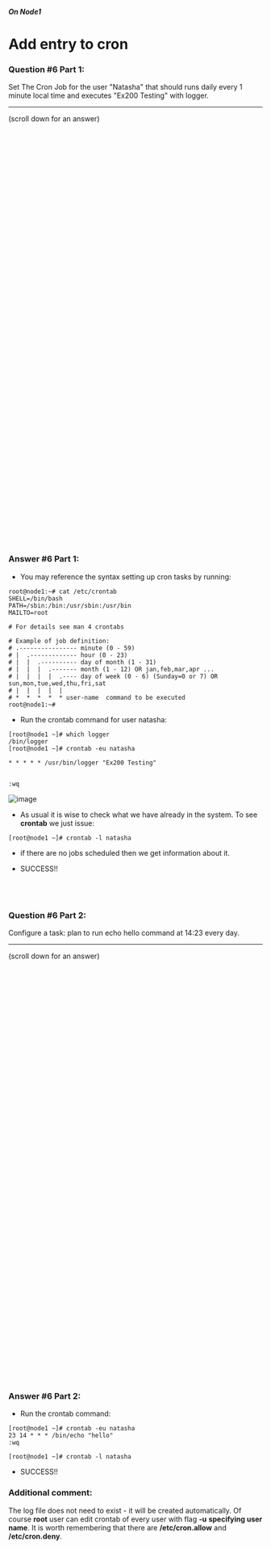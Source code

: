 ***On Node1***

# Add entry to cron

### Question #6 Part 1:
Set The Cron Job for the user "Natasha" that should runs daily every 1 minute local time and executes "Ex200 Testing" with logger. 

***
(scroll down for an answer)

<br/><br/><br/><br/><br/><br/><br/><br/><br/><br/><br/><br/><br/><br/><br/><br/><br/><br/><br/><br/><br/><br/><br/><br/>
<br/><br/><br/><br/><br/><br/><br/><br/><br/><br/><br/><br/><br/><br/><br/><br/><br/><br/><br/><br/><br/><br/><br/><br/>

### Answer #6 Part 1:
* You may reference the syntax setting up cron tasks by running:
```
root@node1:~# cat /etc/crontab
SHELL=/bin/bash
PATH=/sbin:/bin:/usr/sbin:/usr/bin
MAILTO=root

# For details see man 4 crontabs

# Example of job definition:
# .---------------- minute (0 - 59)
# |  .------------- hour (0 - 23)
# |  |  .---------- day of month (1 - 31)
# |  |  |  .------- month (1 - 12) OR jan,feb,mar,apr ...
# |  |  |  |  .---- day of week (0 - 6) (Sunday=0 or 7) OR sun,mon,tue,wed,thu,fri,sat
# |  |  |  |  |
# *  *  *  *  * user-name  command to be executed
root@node1:~# 
```  

* Run the crontab command for user natasha:
```
[root@node1 ~]# which logger
/bin/logger
[root@node1 ~]# crontab -eu natasha

* * * * * /usr/bin/logger "Ex200 Testing"


:wq
```

![image](https://github.com/RedHatRanger/rhcsa9vagrant/assets/90477448/e47480e7-66a3-4785-b2f5-71585acac866)

* As usual it is wise to check what we have already in the system. To see **crontab** we just issue:

```
[root@node1 ~]# crontab -l natasha
```

* if there are no jobs scheduled then we get information about it.

* SUCCESS!!
<br/><br/><br/><br/>

### Question #6 Part 2:
Configure a task: plan to run echo hello command at 14:23 every day. 

***
(scroll down for an answer)

<br/><br/><br/><br/><br/><br/><br/><br/><br/><br/><br/><br/><br/><br/><br/><br/><br/><br/><br/><br/><br/><br/><br/><br/>
<br/><br/><br/><br/><br/><br/><br/><br/><br/><br/><br/><br/><br/><br/><br/><br/><br/><br/><br/><br/><br/><br/><br/><br/>

### Answer #6 Part 2:
* Run the crontab command: <br/>
```
[root@node1 ~]# crontab -eu natasha
23 14 * * * /bin/echo "hello"
:wq
```
```
[root@node1 ~]# crontab -l natasha
```

* SUCCESS!!



### Additional comment:

The log file does not need to exist - it will be created automatically.
Of course **root** user can edit crontab of every user with flag **-u** **specifying user name**.
It is worth remembering that there are **/etc/cron.allow** and **/etc/cron.deny**. 
